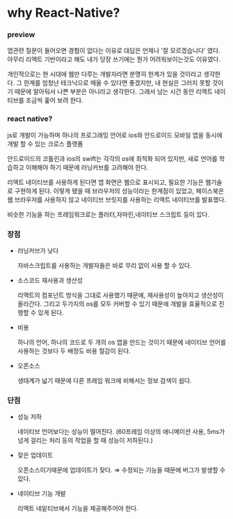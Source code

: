 # why React-Native?

### preview

앱관련 질문이 들어오면 경험이 없다는 이유로 대답은 언제나 '잘 모르겠습니다' 였다. 아무리 리액트 기반이라고 해도 내가 당장 쓰기에는 뭔가 어려워보이는것도 이유였다.

개인적으로는 현 시대에 웹만 다루는 개발자라면 분명히 한계가 있을 것이라고 생각한다. 그 한계를 엄청난 테크닉으로 메울 수 있다면 좋겠지만, 내 현실은 그러지 못할 것이기 때문에 알아둬서 나쁜 부분은 아니라고 생각한다. 그래서 남는 시간 동안 리액트 네이티브를 조금씩 훑어 보려 한다.

### react native?

js로 개발이 가능하며 하나의 프로그래밍 언어로 ios와 안드로이드 모바일 앱을 동시에 개발 할 수 있는 크로스 플랫폼

안드로이드의 코틀린과 ios의 swift는 각각의 os에 최적화 되어 있지만, 새로 언어를 학습하고 이해해야 하기 때문에 러닝커브를 고려해야 한다.

리액트 네이티브를 사용하게 된다면 앱 화면은 웹으로 표시되고, 필요한 기능은 웹기술로 구현하게 된다. 이렇게 됐을 때 브라우저의 성능이라는 한계점이 있었고, 페이스북은 웹 브라우저를 사용하지 않고 네이티브 브릿지를 사용하는 리액트 네이티브를 발표했다.

비슷한 기능을 하는 프레임워크로는 플러터,자마린,네이티브 스크립트 등이 있다.

### 장점

- 러닝커브가 낮다

  자바스크립트를 사용하는 개발자들은 바로 무리 없이 사용 할 수 있다.

- 소스코드 재사용과 생산성

  리액트의 컴포넌트 방식을 그대로 사용했기 때문에, 재사용성이 높아지고 생산성이 올라간다. 그리고 두가지의 os를 모두 커버할 수 있기 때문에 개발을 효율적으로 진행할 수 있게 된다.

- 비용

  하나의 언어, 하나의 코드로 두 개의 os 앱을 만드는 것이기 때문에 네이티브 언어를 사용하는 것보다 두 배정도 비용 절감이 된다.

- 오픈소스

  생태계가 넓기 때문에 다른 프레임 워크에 비해서는 정보 검색이 쉽다.

### 단점

- 성능 저하

  네이티브 언어보다는 성능이 떨어진다. (60프레임 이상의 애니메이션 사용, 5ms가 넘게 걸리는 처리 등의 작업을 할 때 성능이 저하된다.)

- 잦은 업데이트

  오픈소스이기때문에 업데이트가 잦다. ⇒ 수정되는 기능들 때문에 버그가 발생할 수 있다.

- 네이티브 기능 개발

  리액트 네잍티브에서 기능을 제공해주어야 한다.
